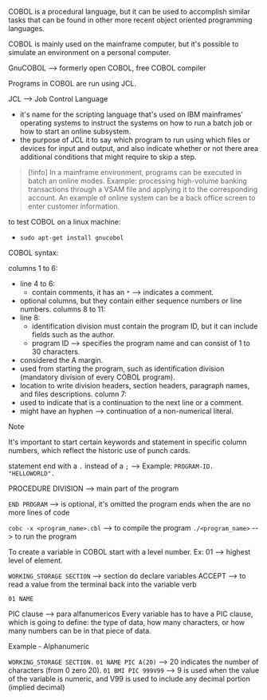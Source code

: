 COBOL is a procedural language, but it can be used to accomplish similar tasks that can be found in other more recent object oriented programming languages. 

COBOL is mainly used on the mainframe computer, but it's possible to simulate an environment on a personal computer.

GnuCOBOL --> formerly open COBOL, free COBOL compiler

Programs in COBOL are run using JCL.

JCL --> Job Control Language
- it's name for the scripting language that's used on IBM mainframes' operating systems to instruct the systems on how to run a batch job or how to start an online subsystem.
- the purpose of JCL it to say which program to run using which files or devices for input and output, and also indicate whether or not there area additional conditions that might require to skip a step.

>[!info]
>In a mainframe environment, programs can be executed in batch an online modes. Example: processing high-volume banking transactions through a VSAM file and applying it to the corresponding account. An example of online system can be a back office screen to enter customer information.

to test COBOL on a linux machine:
- `sudo apt-get install gnucobol`

COBOL syntax:

columns 1 to 6: 
- line 4 to 6:
	- contain comments, it has an `*` --> indicates a comment.
- optional columns, but they contain either sequence numbers or line numbers.
columns 8 to 11:
- line 8:
	- identification division must contain the program ID, but it can include fields such as the author.
	- program ID --> specifies the program name and can consist of 1 to 30 characters.
- considered the A margin.
- used from starting the program, such as identification division (mandatory division of every COBOL program).
- location to write division headers, section headers, paragraph names, and files descriptions.
column 7:
- used to indicate that is a continuation to the next line or a comment.
- might have an hyphen --> continuation of a non-numerical literal.

>[!note]
>It's important to start certain keywords and statement in specific column numbers, which reflect the historic use of punch cards.

statement end with a `.` instead of a `;` --> Example: `PROGRAM-ID. "HELLOWORLD".`

PROCEDURE DIVISION --> main part of the program 

`END PROGRAM` --> is optional, it's omitted the program ends when the are no more lines of code

`cobc -x <program_name>.cbl` --> to compile the program
`./<program_name>` --> to run the program

To create a variable in COBOL start with a level number. Ex: 01 --> highest level of element.

`WORKING_STORAGE SECTION` --> section do declare variables
ACCEPT --> to read a value from the terminal back into the variable
verb


`01 NAME`

PIC clause --> para alfanumericos
Every variable has to have a PIC clause, which is going to define: the type of data, how many characters, or how many numbers can be in that piece of data.

Example - Alphanumeric

`WORKING_STORAGE SECTION.`
`01 NAME PIC A(20)` --> 20 indicates the number of characters (from 0 zero 20).
`01 BMI PIC 999V99` --> 9 is used when the value of the variable is numeric, and V99 is used to include any decimal portion (implied decimal)